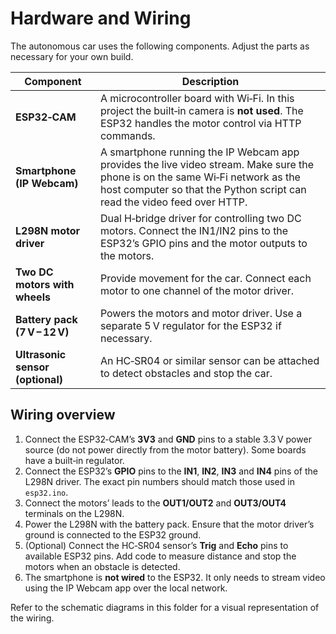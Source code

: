 # Hardware and Wiring

The autonomous car uses the following components. Adjust the parts as necessary for your own build.

| Component | Description |
|---|---|
| **ESP32‑CAM** | A microcontroller board with Wi‑Fi. In this project the built‑in camera is **not used**. The ESP32 handles the motor control via HTTP commands. |
| **Smartphone (IP Webcam)** | A smartphone running the IP Webcam app provides the live video stream. Make sure the phone is on the same Wi‑Fi network as the host computer so that the Python script can read the video feed over HTTP. |
| **L298N motor driver** | Dual H‑bridge driver for controlling two DC motors. Connect the IN1/IN2 pins to the ESP32’s GPIO pins and the motor outputs to the motors. |
| **Two DC motors with wheels** | Provide movement for the car. Connect each motor to one channel of the motor driver. |
| **Battery pack (7 V – 12 V)** | Powers the motors and motor driver. Use a separate 5 V regulator for the ESP32 if necessary. |
| **Ultrasonic sensor (optional)** | An HC‑SR04 or similar sensor can be attached to detect obstacles and stop the car. |

## Wiring overview

1. Connect the ESP32‑CAM’s **3V3** and **GND** pins to a stable 3.3 V power source (do not power directly from the motor battery). Some boards have a built‑in regulator.
2. Connect the ESP32’s **GPIO** pins to the **IN1**, **IN2**, **IN3** and **IN4** pins of the L298N driver. The exact pin numbers should match those used in `esp32.ino`.
3. Connect the motors’ leads to the **OUT1/OUT2** and **OUT3/OUT4** terminals on the L298N.
4. Power the L298N with the battery pack. Ensure that the motor driver’s ground is connected to the ESP32 ground.
5. (Optional) Connect the HC‑SR04 sensor’s **Trig** and **Echo** pins to available ESP32 pins. Add code to measure distance and stop the motors when an obstacle is detected.
6. The smartphone is **not wired** to the ESP32. It only needs to stream video using the IP Webcam app over the local network.

Refer to the schematic diagrams in this folder for a visual representation of the wiring.
